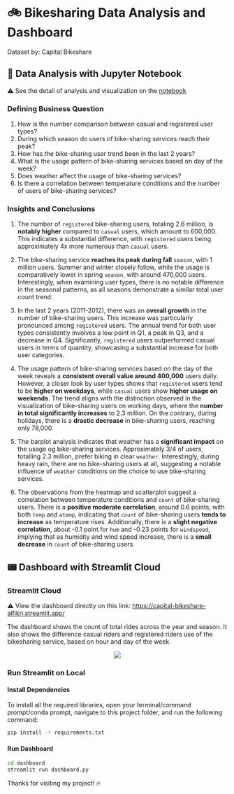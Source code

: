 # 🚲 Bikesharing Data Analysis and Dashboard
Dataset by: Capital Bikeshare

## 📓 Data Analysis with Jupyter Notebook
⚠️ See the detail of analysis and visualization on the [notebook](https://github.com/pratwib/bikesharing-data-analysis/blob/main/notebook.ipynb) 

### Defining Business Question
1. How is the number comparison between casual and registered user types?
2. During which season do users of bike-sharing services reach their peak?
3. How has the bike-sharing user trend been in the last 2 years?
4. What is the usage pattern of bike-sharing services based on day of the week?
5. Does weather affect the usage of bike-sharing services?
6. Is there a correlation between temperature conditions and the number of users of bike-sharing services?

### Insights and Conclusions
1. The number of `registered` bike-sharing users, totaling 2.6 million, is **notably higher** compared to `casual` users, which amount to 600,000. This indicates a substantial difference, with `registered` users being approximately 4x more numerous than `casual` users.

2. The bike-sharing service **reaches its peak during fall** `season`, with 1 million users. Summer and winter closely follow, while the usage is comparatively lower in spring `season`, with around 470,000 users. Interestingly, when examining user types, there is no notable difference in the seasonal patterns, as all seasons demonstrate a similar total user count trend.

3. In the last 2 years (2011-2012), there was an **overall growth** in the number of bike-sharing users. This increase was particularly pronounced among `registered` users. The annual trend for both user types consistently involves a low point in Q1, a peak in Q3, and a decrease in Q4. Significantly, `registered` users outperformed casual users in terms of quantity, showcasing a substantial increase for both user categories.

4. The usage pattern of bike-sharing services based on the day of the week reveals a **consistent overall value around 400,000** users daily. However, a closer look by user types shows that `registered` users tend to be **higher on weekdays**, while `casual` users show **higher usage on weekends**. The trend aligns with the distinction observed in the visualization of bike-sharing users on working days, where the **number in total significantly increases** to 2.3 million. On the contrary, during holidays, there is a **drastic decrease** in bike-sharing users, reaching only 78,000.

5. The barplot analysis indicates that weather has a **significant impact** on the usage og bike-sharing services. Approximately 3/4 of users, totalling 2.3 million, prefer biking in clear `weather`. Interestingly, during heavy rain, there are no bike-sharing users at all, suggesting a notable influence of `weather` conditions on the choice to use bike-sharing services.

6. The observations from the heatmap and scatterplot suggest a correlation between temperature conditions and `count` of bike-sharing users. There is a **positive moderate correlation**, around 0.6 points, with both `temp` and `atemp`, indicating that `count` of bike-sharing users **tends to increase** as temperature rises. Additionally, there is a **slight negative correlation**, about -0.1 point for `hum` and -0.23 points for `windspeed`, implying that as humidity and wind speed increase, there is a **small decrease** in `count` of bike-sharing users.

##  📟 Dashboard with Streamlit Cloud

### Streamlit Cloud
⚠️ View the dashboard directly on this link: https://capital-bikeshare-alfikri.streamlit.app/

The dashboard shows the count of total rides across the year and season. It also shows the difference casual riders and registered riders use of the bikesharing service, based on hour and day of the week.

<p align="center">
  <img src="/image/streamlit_dashboard.png" />

### Run Streamlit on Local

#### Install Dependencies

To install all the required libraries, open your terminal/command prompt/conda prompt, navigate to this project folder, and run the following command:

```bash
pip install -r requirements.txt
```

#### Run Dashboard
```bash
cd dashboard
streamlit run dashboard.py
```

Thanks for visiting my project! 🔥
